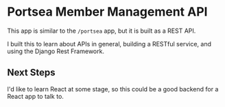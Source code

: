 # Portsea Member Management API

This app is similar to the `/portsea` app, but it is built as a REST API. 

I built this to learn about APIs in general, building a RESTful service, and using the Django Rest Framework.

## Next Steps

I'd like to learn React at some stage, so this could be a good backend for a React app to talk to.
